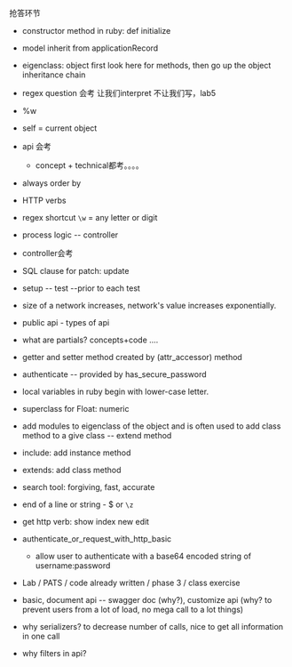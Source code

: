 抢答环节
- constructor method in ruby: def initialize
- model inherit from applicationRecord
- eigenclass: object first look here for methods, then go up the object inheritance chain
- regex question 会考 让我们interpret 不让我们写，lab5
- %w
- self = current object
- api 会考
	- concept + technical都考。。。。
- always order by
- HTTP verbs
- regex shortcut `\w` = any letter or digit
- process logic -- controller
- controller会考
- SQL clause for patch: update
- setup -- test --prior to each test
- size of a network increases, network's value increases exponentially.
- public api - types of api
- what are partials? concepts+code ....
- getter and setter method created by (attr_accessor) method
- authenticate -- provided by has_secure_password
- local variables in ruby begin with lower-case letter. 
- superclass for Float: numeric
- add modules to eigenclass of the object and is often used to add class method to a give class -- extend method
- include: add instance method
- extends: add class method
- search tool: forgiving, fast, accurate
- end of a line or string - $ or `\z`
- get http verb: show index new edit
- authenticate_or_request_with_http_basic
	- allow user to authenticate with a base64 encoded string of username:password
- Lab / PATS / code already written / phase 3 / class exercise

- basic, document api -- swagger doc (why?), customize api (why? to prevent users from a lot of load, no mega call to a lot things)
- why serializers? to decrease number of calls, nice to get all information in one call 
- why filters in api? 